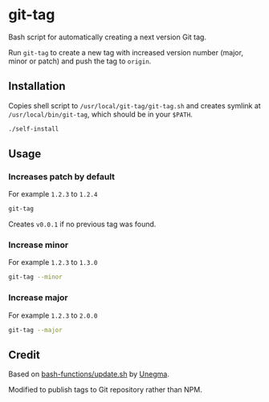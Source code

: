# git-tag
Bash script for automatically creating a next version Git tag.

Run `git-tag` to create a new tag with increased version number (major, minor or patch) and push the tag to `origin`.

## Installation

Copies shell script to `/usr/local/git-tag/git-tag.sh` and creates symlink at `/usr/local/bin/git-tag`, which should be in your `$PATH`.

```bash
./self-install
```

## Usage

### Increases patch by default

For example `1.2.3` to `1.2.4`

```bash
git-tag
```

Creates `v0.0.1` if no previous tag was found.

### Increase minor

For example `1.2.3` to `1.3.0`

```bash
git-tag --minor
```

### Increase major

For example `1.2.3` to `2.0.0`

```bash
git-tag --major
```

## Credit

Based on [bash-functions/update.sh](https://github.com/unegma/bash-functions/blob/main/update.sh) by [Unegma](https://unegma.com).

Modified to publish tags to Git repository rather than NPM.
